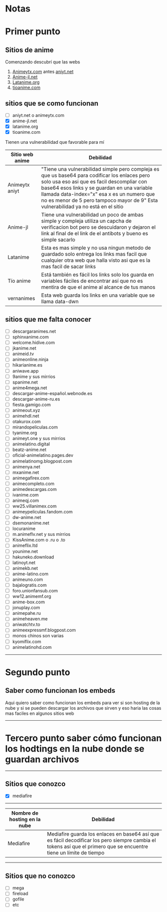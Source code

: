 # Notas

# Primer punto

## Sitios de anime

Comenzando descubrí que las webs

1. [Animeytx.com](https://animeytx.com) antes [aniyt.net](https://aniyt.net)
2. [Anime-jl.net](https://anime-jl.net)
3. [Latanime.org](https://latanime.org)
4. [tioanime.com](https://tioanime.com)

## sitios que se como funcionan

- [ ]  aniyt.net o animeytx.com
- [X]  anime-jl.net
- [X]  latanime.org
- [X]  tioanime.com

Tienen una vulnerabilidad que favorable para mí

| Sitio web anime |Debilidad|
|-|-|
| Animeytx aniyt  | "Tiene una vulnerabilidad simple pero compleja es que us base64 para codificar los enlaces pero solo usa eso asi que es facil descompliar con base64 esos links y se guardan en una variable llamada data-index="x" esa x es un numero que no es menor de 5 pero tampoco mayor de 9" Esta vulnerabilidad ya no está en el sitio |
| Anime-jl        | Tiene una vulnerabilidad un poco de ambas simple y compleja utiliza un capcha de verificacion bot pero se descuidaron y dejaron el link al final de el link de el antibots y bueno es simple sacarlo                                                                                                                             |
| Latanime        | Esta es mas simple y no usa ningun metodo de guardado solo entrega los links mas facil que cualquier otra web que halla visto asi que es la mas facil de sacar links                                                                                                                                                             |
| Tío anime      | Está también es fácil los links solo los guarda en variables fáciles de encontrar así que no es mentira de que el anime al alcance de tus manos |
| vernanimes | Esta web guarda los links en una variable que se llama data-dwn|

## sitios que me falta conocer

- [ ]  descargaranimes.net
- [ ]  sphinxanime.com
- [ ]  welcome.hidive.com
- [ ]  jkanime.net
- [ ]  animeid.tv
- [ ]  animeonline.ninja
- [ ]  hikarianime.es
- [ ]  aniwave.app
- [ ]  9anime y sus mirrios
- [ ]  spanime.net
- [ ]  anime4mega.net
- [ ]  descargar-anime-español.webnode.es
- [ ]  descargar-anime-ru.es
- [ ]  fiesta.gamigo.com
- [ ]  animeout.xyz
- [ ]  animehdl.net
- [ ]  otakurox.com
- [ ]  mirandopeliculas.com
- [ ]  tyanime.org
- [ ]  animeyt.one y sus mirrios
- [ ]  animelatino.digital
- [ ]  beatz-anime.net
- [ ]  oficial-animelatino.pages.dev
- [ ]  animelatinomg.blogpost.com
- [ ]  animenya.net
- [ ]  mxanime.net
- [ ]  animegafirex.com
- [ ]  animecompleto.com
- [ ]  animedescargas.com
- [ ]  ivanime.com
- [ ]  animeqj.com
- [ ]  ww25.villanimex.com
- [ ]  animeypeliculas.fandom.com
- [ ]  dw-anime.net
- [ ]  dsemonanime.net
- [ ]  locuranime
- [ ]  m.animeflv.net y sus mirrios
- [ ]  KissAnime.com o .ru o .to
- [ ]  animeflix.ltd
- [ ]  younime.net
- [ ]  hakuneko.download
- [ ]  latinoyt.net
- [ ]  animekb.net
- [ ]  anime-latino.com
- [ ]  animeuno.com
- [ ]  bajalogratis.com
- [ ]  foro.unionfansub.com
- [ ]  ww12.animemf.org
- [ ]  anime-box.com
- [ ]  jonuplay.com
- [ ]  animepahe.ru
- [ ]  animeheaven.me
- [ ]  aniwatchtv.to
- [ ]  animeexpressmf.blogpost.com
- [ ]  monos chinos son varias
- [ ]  kyomiflix.com
- [ ]  animelatinohd.com

---

# Segundo punto

## Saber como funcionan los embeds

Aqui quiero saber como funcionan los embeds para ver si son hosting de la nube y si se pueden descargar los archivos que sirven y eso haria las cosas mas faciles en algunos sitios web

---

# Tercero punto saber cómo funcionan los hodtings en la nube donde se guardan archivos

---

## Sitios que conozco

- [X]  mediafire

---


| Nombre de hosting en la nube | Debilidad                                                                                                                                                               |
| ---------------------------- | ----------------------------------------------------------------------------------------------------------------------------------------------------------------------- |
| Mediafire                    | Mediafire guarda los enlaces en base64 así que es fácil decodificar los pero siempre cambia el tokens así que el primero que se encuentre tiene un límite de tiempo |

---

## Sitios que no conozco

- [ ]  mega
- [ ]  fireload
- [ ]  gofile
- [ ]  etc

